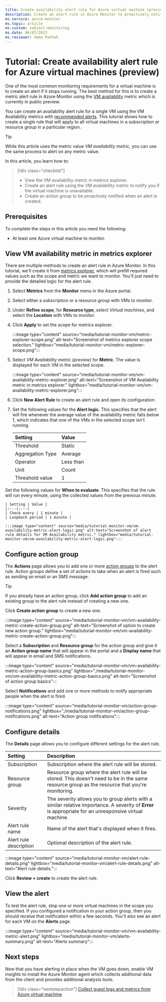 ```yaml
---
title: Create availability alert rule for Azure virtual machine (preview)
description: Create an alert rule in Azure Monitor to proactively notify you if a virtual machine is unavailable.
ms.service: azure-monitor
ms.topic: article
ms.custom: subject-monitoring
ms.date: 06/07/2023
ms.reviewer: Xema Pathak
---
```


# Tutorial: Create availability alert rule for Azure virtual machines (preview)
One of the most common monitoring requirements for a virtual machine is to create an alert if it stops running. The best method for this is to create a metric alert rule in Azure Monitor using the [VM availability](../../virtual-machines/monitor-vm-reference.md#vm-availability-metric-preview) metric which is currently in public preview.

You can create an availability alert rule for a single VM using the VM Availability metrics with [recommended alerts](tutorial-monitor-vm-alert-recommended.md). This tutorial shows how to create a single rule that will apply to all virtual machines in a subscription or resource group in a particular region.

> [!TIP]
> While this article uses the metric value *VM availability metric,* you can use the same process to alert on any metric value. 

In this article, you learn how to:

> [!div class="checklist"]
> * View the VM availability metric in metrics explorer.
> * Create an alert rule using the VM availability metric to notify you if the virtual machine is unavailable.
> * Create an action group to be proactively notified when an alert is created.

 

## Prerequisites
To complete the steps in this article you need the following: 

- At least one Azure virtual machine to monitor.

## View VM availability metric in metrics explorer
There are multiple methods to create an alert rule in Azure Monitor. In this tutorial, we'll create it from [metrics explorer](../essentials/metrics-getting-started.md), which will prefill required values such as the scope and metric we want to monitor. You'll just need to provide the detailed logic for the alert rule.


1. Select **Metrics** from the **Monitor** menu in the Azure portal.
2. Select either a subscription or a resource group with VMs to monitor.
3. Under **Refine scope**, for **Resource type**, select *Virtual machines*, and select the **Location** with VMs to monitor.
5. Click **Apply** to set the scope for metrics explorer.

    :::image type="content" source="media/tutorial-monitor-vm/metric-explorer-scope.png" alt-text="Screenshot of metrics explorer scope selection." lightbox="media/tutorial-monitor-vm/metric-explorer-scope.png":::


6. Select *VM Availability metric (preview)* for **Metric**. The value is displayed  for each VM in the selected scope.

    :::image type="content" source="media/tutorial-monitor-vm/vm-availability-metric-explorer.png" alt-text="Screenshot of VM Availability metric in metrics explorer." lightbox="media/tutorial-monitor-vm/vm-availability-metric-explorer.png":::

7. Click **New Alert Rule** to create an alert rule and open its configuration.

9. Set the following values for the **Alert logic**. This specifies that the alert will fire whenever the average value of the availability metric falls below 1, which indicates that one of the VMs in the selected scope isn't running.

    | Setting | Value |
    |:---|:---|
    | Threshold | Static |
    | Aggregation Type | Average |
    | Operator | Less than |
    | Unit | Count |
    | Threshold value | 1 |

Set the following values for **When to evaluate**. This specifies that the rule will run every minute, using the collected values from the previous minute.


    | Setting | Value |
    |:---|:---|
    | Check every | 1 minute |
    | Loopback period | 1 minute |

    :::image type="content" source="media/tutorial-monitor-vm/vm-availability-metric-alert-logic.png" alt-text="Screenshot of alert rule details for VM Availability metric." lightbox="media/tutorial-monitor-vm/vm-availability-metric-alert-logic.png":::



## Configure action group
The **Actions** page allows you to add one or more [action groups](../alerts/action-groups.md) to the alert rule. Action groups define a set of actions to take when an alert is fired such as sending an email or an SMS message.

> [!TIP]
> If you already have an action group, click **Add action group** to add an existing group to the alert rule instead of creating a new one.

Click **Create action group** to create a new one. 

:::image type="content" source="media/tutorial-monitor-vm/vm-availability-metric-create-action-group.png" alt-text="Screenshot of option to create new action group." lightbox="media/tutorial-monitor-vm/vm-availability-metric-create-action-group.png":::

Select a **Subscription** and **Resource group** for the action group and give it an **Action group name** that will appear in the portal and a **Display name** that will appear in email and SMS notifications.

:::image type="content" source="media/tutorial-monitor-vm/vm-availability-metric-action-group-basics.png" lightbox="./media/tutorial-monitor-vm/vm-availability-metric-action-group-basics.png" alt-text="Screenshot of action group basics":::

Select **Notifications** and add one or more methods to notify appropriate people when the alert is fired.

:::image type="content" source="media/tutorial-monitor-vm/action-group-notifications.png" lightbox="./media/tutorial-monitor-vm/action-group-notifications.png" alt-text="Action group notifications":::

## Configure details
The **Details** page allows you to configure different settings for the alert rule.

| Setting | Description |
|:---|:---|
| Subscription | Subscription where the alert rule will be stored. |
| Resource group | Resource group where the alert rule will be stored. This doesn't need to be in the same resource group as the resource that you're monitoring. |
| Severity | The severity allows you to group alerts with a similar relative importance. A severity of **Error** is appropriate for an unresponsive virtual machine. |
| Alert rule name | Name of the alert that's displayed when it fires. |
| Alert rule description | Optional description of the alert rule. |


:::image type="content" source="media/tutorial-monitor-vm/alert-rule-details.png" lightbox="media/tutorial-monitor-vm/alert-rule-details.png" alt-text="Alert rule details.":::

Click **Review + create** to create the alert rule.

## View the alert
To test the alert rule, stop one or more virtual machines in the scope you specified. If you configured a notification in your action group, then you should receive that notification within a few seconds. You'll also see an alert for each VM on the **Alerts** page.

:::image type="content" source="media/tutorial-monitor-vm/vm-availability-metric-alert.png" lightbox="media/tutorial-monitor-vm/alerts-summary.png" alt-text="Alerts summary":::


## Next steps
Now that you have alerting in place when the VM goes down, enable VM insights to install the Azure Monitor agent which collects additional data from the client and provides additional analysis tools.

> [!div class="nextstepaction"]
> [Collect guest logs and metrics from Azure virtual machine](tutorial-monitor-vm-guest.md)



